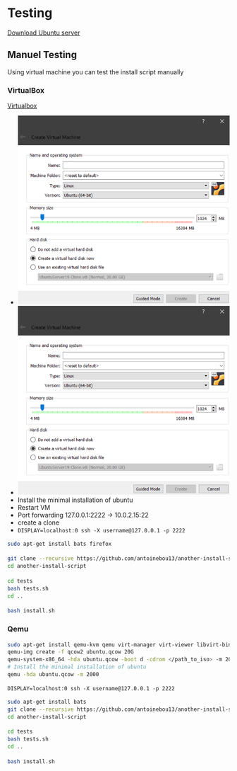 # Testing

[Download Ubuntu server](https://ubuntu.com/download/server)

## Manuel Testing

Using virtual machine you can test the install script manually

### VirtualBox

[Virtualbox](https://www.virtualbox.org/wiki/Downloads)

- ![Create virtualbox vm](images/virtualbox_create_vm.png)
- ![Add iso to vm](images/virtualbox_create_vm.png)
- Install the minimal installation of ubuntu
- Restart VM
- Port forwarding 127.0.0.1:2222 -> 10.0.2.15:22
- create a clone
- `DISPLAY=localhost:0 ssh -X username@127.0.0.1 -p 2222`



```bash
sudo apt-get install bats firefox

git clone --recursive https://github.com/antoinebou13/another-install-script.git
cd another-install-script

cd tests
bash tests.sh
cd ..

bash install.sh
```

### Qemu


```bash
sudo apt-get install qemu-kvm qemu virt-manager virt-viewer libvirt-bin
qemu-img create -f qcow2 ubuntu.qcow 20G
qemu-system-x86_64 -hda ubuntu.qcow -boot d -cdrom </path_to_iso> -m 2000 -redir tcp:2222::22
# Install the minimal installation of ubuntu
qemu -hda ubuntu.qcow -m 2000
```

`DISPLAY=localhost:0 ssh -X username@127.0.0.1 -p 2222`

```bash
sudo apt-get install bats
git clone --recursive https://github.com/antoinebou13/another-install-script.git
cd another-install-script

cd tests
bash tests.sh
cd ..

bash install.sh
```
